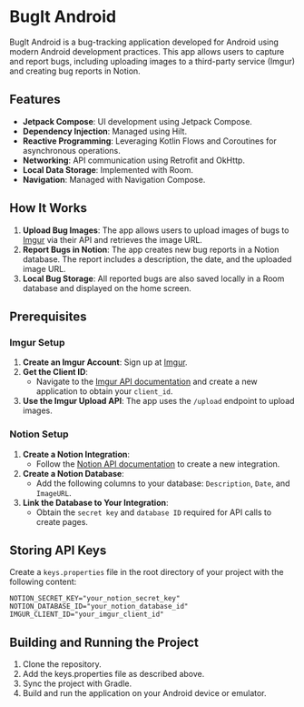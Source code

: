 # BugIt Android

BugIt Android is a bug-tracking application developed for Android using modern Android development practices. This app allows users to capture and report bugs, including uploading images to a third-party service (Imgur) and creating bug reports in Notion.

## Features

- **Jetpack Compose**: UI development using Jetpack Compose.
- **Dependency Injection**: Managed using Hilt.
- **Reactive Programming**: Leveraging Kotlin Flows and Coroutines for asynchronous operations.
- **Networking**: API communication using Retrofit and OkHttp.
- **Local Data Storage**: Implemented with Room.
- **Navigation**: Managed with Navigation Compose.

## How It Works

1. **Upload Bug Images**: The app allows users to upload images of bugs to [Imgur](https://imgur.com/) via their API and retrieves the image URL.
2. **Report Bugs in Notion**: The app creates new bug reports in a Notion database. The report includes a description, the date, and the uploaded image URL.
3. **Local Bug Storage**: All reported bugs are also saved locally in a Room database and displayed on the home screen.

## Prerequisites

### Imgur Setup

1. **Create an Imgur Account**: Sign up at [Imgur](https://imgur.com/).
2. **Get the Client ID**:
   - Navigate to the [Imgur API documentation](https://apidocs.imgur.com/) and create a new application to obtain your `client_id`.
3. **Use the Imgur Upload API**: The app uses the `/upload` endpoint to upload images.

### Notion Setup

1. **Create a Notion Integration**:
   - Follow the [Notion API documentation](https://developers.notion.com/docs/getting-started) to create a new integration.
2. **Create a Notion Database**:
   - Add the following columns to your database: `Description`, `Date`, and `ImageURL`.
3. **Link the Database to Your Integration**:
   - Obtain the `secret key` and `database ID` required for API calls to create pages.

## Storing API Keys

Create a `keys.properties` file in the root directory of your project with the following content:

```properties
NOTION_SECRET_KEY="your_notion_secret_key"
NOTION_DATABASE_ID="your_notion_database_id"
IMGUR_CLIENT_ID="your_imgur_client_id"
```

## Building and Running the Project

1. Clone the repository.
2. Add the keys.properties file as described above.
3. Sync the project with Gradle.
4. Build and run the application on your Android device or emulator.

